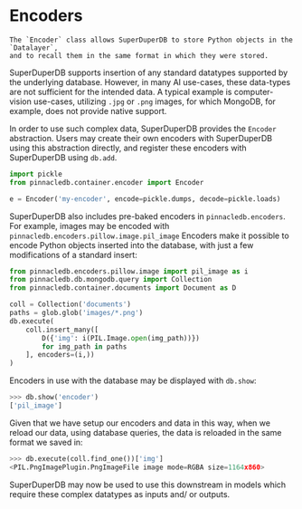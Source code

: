 # Encoders

```{note}
The `Encoder` class allows SuperDuperDB to store Python objects in the `Datalayer`,
and to recall them in the same format in which they were stored.
```

SuperDuperDB supports insertion of any standard datatypes supported by the underlying database.
However, in many AI use-cases, these data-types are not sufficient for the intended data.
A typical example is computer-vision use-cases, utilizing `.jpg` or `.png` images,
for which MongoDB, for example, does not provide native support.

In order to use such complex data, SuperDuperDB provides the `Encoder` abstraction.
Users may create their own encoders with SuperDuperDB using this abstraction directly,
and register these encoders with SuperDuperDB using `db.add`.

```python
import pickle
from pinnacledb.container.encoder import Encoder

e = Encoder('my-encoder', encode=pickle.dumps, decode=pickle.loads)
```

SuperDuperDB also includes pre-baked encoders in `pinnacledb.encoders`.
For example, images may be encoded with `pinnacledb.encoders.pillow.image.pil_image`
Encoders make it possible to encode Python objects inserted into the database, with
just a few modifications of a standard insert:

```python
from pinnacledb.encoders.pillow.image import pil_image as i
from pinnacledb.db.mongodb.query import Collection
from pinnacledb.container.documents import Document as D

coll = Collection('documents')
paths = glob.glob('images/*.png')
db.execute(
    coll.insert_many([
        D({'img': i(PIL.Image.open(img_path))})
        for img_path in paths
    ], encoders=(i,))
)
```

Encoders in use with the database may be displayed with `db.show`:

```python
>>> db.show('encoder')
['pil_image']
```

Given that we have setup our encoders and data in this way, when we reload our data, using database queries, the data is reloaded in the same format we saved in:

```python
>>> db.execute(coll.find_one())['img']
<PIL.PngImagePlugin.PngImageFile image mode=RGBA size=1164x860>
```

SuperDuperDB may now be used to use this downstream in models which require these complex datatypes as
inputs and/ or outputs.